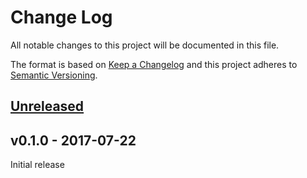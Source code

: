 # Change Log

All notable changes to this project will be documented in this file.

The format is based on [Keep a Changelog](http://keepachangelog.com/)
and this project adheres to [Semantic Versioning](http://semver.org/).

## [Unreleased]

## v0.1.0 - 2017-07-22

Initial release

[Unreleased]: https://github.com/pftbest/msp430-rt/compare/v0.1.0...HEAD
